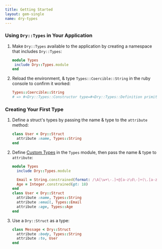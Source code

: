```yaml
---
title: Getting Started
layout: gem-single
name: dry-types
---
```


### Using `Dry::Types` in Your Application

1. Make `Dry::Types` available to the application by creating a namespace that includes `Dry::Types`:

    ```ruby
    module Types
     include Dry::Types.module
    end
    ```
   
2. Reload the environment, & type `Types::Coercible::String` in the ruby console to confirm it worked:

    ``` ruby
    Types::Coercible::String
    # => #<Dry::Types::Constructor type=#<Dry::Types::Definition primitive=String options={}>>
    ```

### Creating Your First Type

1. Define a struct's types by passing the name & type to the `attribute` method:

    ```ruby
    class User < Dry::Struct
      attribute :name, Types::String
    end
    ```

2. Define [Custom Types](/gems/dry-types/custom-types) in the `Types` module, then pass the name & type to `attribute`:

    ```ruby
    module Types
      include Dry::Types.module
    
      Email = String.constrained(format: /\A[\w+\-.]+@[a-z\d\-]+(\.[a-z]+)*\.[a-z]+\z/i)
      Age = Integer.constrained(gt: 18)
    end
    class User < Dry::Struct
      attribute :name, Types::String
      attribute :email, Types::Email
      attribute :age, Types::Age
    end
    ```

3. Use a `Dry::Struct` as a type:

    ```ruby
    class Message < Dry::Struct
      attribute :body, Types::String
      attribute :to, User
    end
    ```
